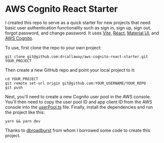 # AWS Cognito React Starter
I created this repo to serve as a quick starter for new projects that need basic user authentication
functionality such as sign in, sign up, sign out, forgot password, and change password. It uses
[Vite](https://vitejs.dev/), [React](https://reactjs.org/), [Material UI](https://mui.com/), and
[AWS Cognito](https://aws.amazon.com/cognito/).

To use, first clone the repo to your own project:

```
git clone git@github.com:drcallaway/aws-cognito-react-starter.git YOUR_PROJECT
```

Then create a new GitHub repo and point your local project to it:

```
cd YOUR_PROJECT
git remote set-url origin git@github.com:YOUR_USERNAME/YOUR_REPO
git push
```

Next, you'll need to create a new Cognito user pool in the AWS console. You'll then need to copy the
user pool ID and app client ID from the AWS console into the [userPool.ts](/src/auth/userPool.ts)
file. Finally, install the dependencies and run the project like this:

```
yarn && yarn dev
```

Thanks to [dbroadburst](https://github.com/dbroadhurst/aws-cognito-react) from whom I borrowed some
code to create this project.